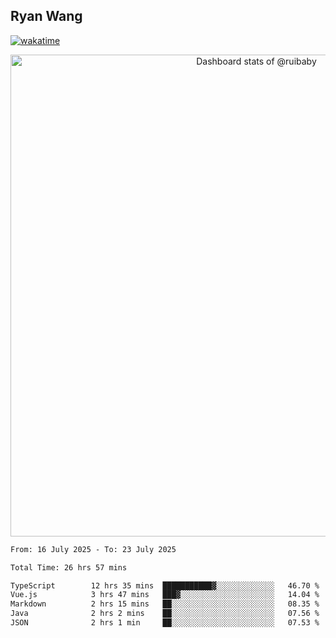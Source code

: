 ## Ryan Wang

[![wakatime](https://wakatime.com/badge/user/6f4ce45f-b03c-4eb3-b701-4b95e0885d94.svg)](https://wakatime.com/@6f4ce45f-b03c-4eb3-b701-4b95e0885d94)

<!-- Copy-paste in your Readme.md file -->

<a href="https://next.ossinsight.io/widgets/official/compose-user-dashboard-stats?user_id=21301288" target="_blank" style="display: block" align="center">
  <picture>
    <source media="(prefers-color-scheme: dark)" srcset="https://next.ossinsight.io/widgets/official/compose-user-dashboard-stats/thumbnail.png?user_id=21301288&image_size=auto&color_scheme=dark" width="771" height="auto">
    <img alt="Dashboard stats of @ruibaby" src="https://next.ossinsight.io/widgets/official/compose-user-dashboard-stats/thumbnail.png?user_id=21301288&image_size=auto&color_scheme=light" width="771" height="auto">
  </picture>
</a>

<!-- Made with [OSS Insight](https://ossinsight.io/) -->


<!--START_SECTION:waka-->

```txt
From: 16 July 2025 - To: 23 July 2025

Total Time: 26 hrs 57 mins

TypeScript        12 hrs 35 mins  ███████████▓░░░░░░░░░░░░░   46.70 %
Vue.js            3 hrs 47 mins   ███▓░░░░░░░░░░░░░░░░░░░░░   14.04 %
Markdown          2 hrs 15 mins   ██░░░░░░░░░░░░░░░░░░░░░░░   08.35 %
Java              2 hrs 2 mins    ██░░░░░░░░░░░░░░░░░░░░░░░   07.56 %
JSON              2 hrs 1 min     ██░░░░░░░░░░░░░░░░░░░░░░░   07.53 %
```

<!--END_SECTION:waka-->
